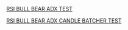 
[RSI BULL BEAR ADX TEST](./strategies/rsi_bull_bear_adx/README.md)

[RSI BULL BEAR ADX CANDLE BATCHER TEST](./strategies/rsi_bull_bear_adx_candlebatcher/README.md)